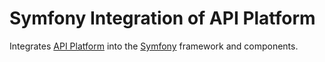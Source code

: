 # Symfony Integration of API Platform

Integrates [API Platform](https://api-platform.com) into the [Symfony](https://symfony.com) framework and components.
